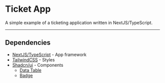 # Ticket App

A simple example of a ticketing application written in NextJS/TypeScript.

---
## Dependencies

- [NextJS/TypeScript](https://nextjs.org/) - App framework
- [TailwindCSS](https://tailwindcss.com/) - Styles
- [Shadcn/ui](https://ui.shadcn.com/) - Components
  - [Data Table](https://ui.shadcn.com/docs/components/data-table)
  - [Badge](https://ui.shadcn.com/docs/components/badge)